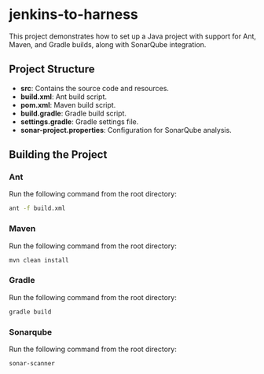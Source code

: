 # jenkins-to-harness

This project demonstrates how to set up a Java project with support for Ant, Maven, and Gradle builds, along with SonarQube integration.

## Project Structure

- **src**: Contains the source code and resources.
- **build.xml**: Ant build script.
- **pom.xml**: Maven build script.
- **build.gradle**: Gradle build script.
- **settings.gradle**: Gradle settings file.
- **sonar-project.properties**: Configuration for SonarQube analysis.

## Building the Project

### Ant
Run the following command from the root directory:
```bash
ant -f build.xml
```

### Maven
Run the following command from the root directory:
```bash
mvn clean install
```
### Gradle
Run the following command from the root directory:
```bash
gradle build
```
### Sonarqube
Run the following command from the root directory:
```bash
sonar-scanner
```